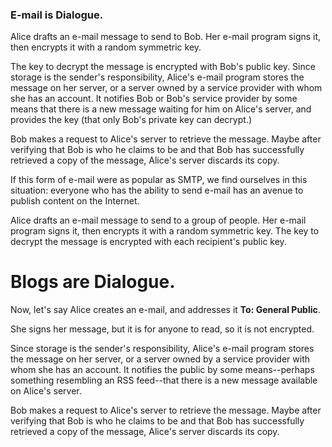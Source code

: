 
### E-mail is Dialogue.

Alice drafts an e-mail message to send to Bob. Her e-mail program signs it, then encrypts it with a random symmetric key.

The key to decrypt the message is encrypted with Bob's public key. Since storage is the sender's responsibility, Alice's e-mail program stores the message on her server, or a server owned by a service provider with whom she has an account. It notifies Bob or Bob's service provider by some means that there is a new message waiting for him on Alice's server, and provides the key (that only Bob's private key can decrypt.)

Bob makes a request to Alice's server to retrieve the message. Maybe after verifying that Bob is who he claims to be and that Bob has successfully retrieved a copy of the message, Alice's server discards its copy.

If this form of e-mail were as popular as SMTP, we find ourselves in this situation: everyone who has the ability to send e-mail has an avenue to publish content on the Internet.

Alice drafts an e-mail message to send to a group of people. Her e-mail program signs it, then encrypts it with a random symmetric key. The key to decrypt the message is encrypted with each recipient's public key.

# Blogs are Dialogue.

Now, let's say Alice creates an e-mail, and addresses it **To: General Public**.

She signs her message, but it is for anyone to read, so it is not encrypted.

Since storage is the sender's responsibility, Alice's e-mail program stores the message on her server, or a server owned by a service provider with whom she has an account. It notifies the public by some means--perhaps something resembling an RSS feed--that there is a new message available on Alice's server.

Bob makes a request to Alice's server to retrieve the message. Maybe after verifying that Bob is who he claims to be and that Bob has successfully retrieved a copy of the message, Alice's server discards its copy.


